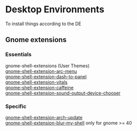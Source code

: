 # Desktop Environments
To install things according to the DE  

## Gnome extensions

### Essentials

gnome-shell-extensions (User Themes)  
[gnome-shell-extension-arc-menu](https://extensions.gnome.org/extension/3628/arcmenu/)  
[gnome-shell-extension-dash-to-panel](https://extensions.gnome.org/extension/1160/dash-to-panel/)  
[gnome-shell-extension-vitals](https://extensions.gnome.org/extension/1460/vitals/)   
[gnome-shell-extension-caffeine](https://extensions.gnome.org/extension/517/caffeine/)   
[gnome-shell-extension-sound-output-device-chooser](https://extensions.gnome.org/extension/906/sound-output-device-chooser/)  

### Specific
[gnome-shell-extension-arch-update](https://extensions.gnome.org/extension/1010/archlinux-updates-indicator/)  
[gnome-shell-extension-blur-my-shell](https://extensions.gnome.org/extension/3193/blur-my-shell/) only for gnome >= 40   
